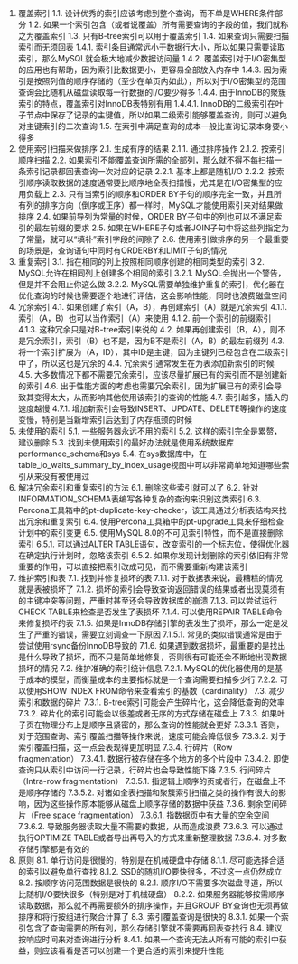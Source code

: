 1. 覆盖索引
1.1. 设计优秀的索引应该考虑到整个查询，而不单是WHERE条件部分
1.2. 如果一个索引包含（或者说覆盖）所有需要查询的字段的值，我们就称之为覆盖索引
1.3. 只有B-tree索引可以用于覆盖索引
1.4. 如果查询只需要扫描索引而无须回表
1.4.1. 索引条目通常远小于数据行大小，所以如果只需要读取索引，那么MySQL就会极大地减少数据访问量
1.4.2. 覆盖索引对于I/O密集型的应用也有帮助，因为索引比数据更小，更容易全部放入内存中
1.4.3. 因为索引是按照列值的顺序存储的（至少在单页内如此），所以对于I/O密集型的范围查询会比随机从磁盘读取每一行数据的I/O要少得多
1.4.4. 由于InnoDB的聚簇索引的特点，覆盖索引对InnoDB表特别有用
1.4.4.1. InnoDB的二级索引在叶子节点中保存了记录的主键值，所以如果二级索引能够覆盖查询，则可以避免对主键索引的二次查询
1.5. 在索引中满足查询的成本一般比查询记录本身要小得多
2. 使用索引扫描来做排序
2.1. 生成有序的结果
2.1.1. 通过排序操作
2.1.2. 按索引顺序扫描
2.2. 如果索引不能覆盖查询所需的全部列，那么就不得不每扫描一条索引记录都回表查询一次对应的记录
2.2.1. 基本上都是随机I/O
2.2.2. 按索引顺序读取数据的速度通常要比顺序地全表扫描慢，尤其是在I/O密集型的应用负载上
2.3. 只有当索引的顺序和ORDER BY子句的顺序完全一致，并且所有列的排序方向（倒序或正序）都一样时，MySQL才能使用索引来对结果做排序
2.4. 如果前导列为常量的时候，ORDER BY子句中的列也可以不满足索引的最左前缀的要求
2.5. 如果在WHERE子句或者JOIN子句中将这些列指定为了常量，就可以“填补”索引字段的间隙了
2.6. 使用索引做排序的另一个最重要的场景是，查询语句中同时有ORDERBY和LIMIT子句的情况
3. 重复索引
3.1. 指在相同的列上按照相同顺序创建的相同类型的索引
3.2. MySQL允许在相同列上创建多个相同的索引
3.2.1. MySQL会抛出一个警告，但是并不会阻止你这么做
3.2.2. MySQL需要单独维护重复的索引，优化器在优化查询的时候也需要逐个地进行评估，这会影响性能，同时也浪费磁盘空间
4. 冗余索引
4.1. 如果创建了索引（A，B），再创建索引（A）就是冗余索引
4.1.1. 索引（A，B）也可以当作索引（A）来使用
4.1.2. 前一个索引的前缀索引
4.1.3. 这种冗余只是对B-tree索引来说的
4.2. 如果再创建索引（B，A），则不是冗余索引，索引（B）也不是，因为B不是索引（A，B）的最左前缀列
4.3. 将一个索引扩展为（A，ID），其中ID是主键，因为主键列已经包含在二级索引中了，所以这也是冗余的
4.4. 冗余索引通常发生在为表添加新索引的时候
4.5. 大多数情况下都不需要冗余索引，应该尽量扩展已有的索引而不是创建新的索引
4.6. 出于性能方面的考虑也需要冗余索引，因为扩展已有的索引会导致其变得太大，从而影响其他使用该索引的查询的性能
4.7. 索引越多，插入的速度越慢
4.7.1. 增加新索引会导致INSERT、UPDATE、DELETE等操作的速度变慢，特别是当新增索引后达到了内存瓶颈的时候
5. 未使用的索引
5.1. 一些服务器永远不用的索引
5.2. 这样的索引完全是累赘，建议删除
5.3. 找到未使用索引的最好办法就是使用系统数据库performance_schema和sys
5.4. 在sys数据库中，在table_io_waits_summary_by_index_usage视图中可以非常简单地知道哪些索引从来没有被使用过
6. 解决冗余索引和重复索引的方法
6.1. 删除这些索引就可以了
6.2. 针对INFORMATION_SCHEMA表编写各种复杂的查询来识别这类索引
6.3. Percona工具箱中的pt-duplicate-key-checker，该工具通过分析表结构来找出冗余和重复索引
6.4. 使用Percona工具箱中的pt-upgrade工具来仔细检查计划中的索引变更
6.5. 使用MySQL 8.0的不可见索引特性，而不是直接删除索引
6.5.1. 可以通过ALTER TABLE语句，改变索引的一个标志位，使得优化器在确定执行计划时，忽略该索引
6.5.2. 如果你发现计划删除的索引依旧有非常重要的作用，可以直接把索引改成可见，而不需要重新构建该索引
7. 维护索引和表
7.1. 找到并修复损坏的表
7.1.1. 对于数据表来说，最糟糕的情况就是表被损坏了
7.1.2. 损坏的索引会导致查询返回错误的结果或者出现莫须有的主键冲突等问题，严重时甚至还会导致数据库的崩溃
7.1.3. 可以尝试运行CHECK TABLE来检查是否发生了表损坏
7.1.4. 可以使用REPAIR TABLE命令来修复损坏的表
7.1.5. 如果是InnoDB存储引擎的表发生了损坏，那么一定是发生了严重的错误，需要立刻调查一下原因
7.1.5.1. 常见的类似错误通常是由于尝试使用rsync备份InnoDB导致的
7.1.6. 如果遇到数据损坏，最重要的是找出是什么导致了损坏，而不只是简单地修复，否则很有可能还会不断地出现数据损坏的情况
7.2. 维护准确的索引统计信息
7.2.1. MySQL的优化器使用的是基于成本的模型，而衡量成本的主要指标就是一个查询需要扫描多少行
7.2.2. 可以使用SHOW INDEX FROM命令来查看索引的基数（cardinality）
7.3. 减少索引和数据的碎片
7.3.1. B-tree索引可能会产生碎片化，这会降低查询的效率
7.3.2. 碎片化的索引可能会以很差或者无序的方式存储在磁盘上
7.3.3. 如果叶子页在物理分布上是顺序且紧密的，那么查询的性能就会更好
7.3.3.1. 否则，对于范围查询、索引覆盖扫描等操作来说，速度可能会降低很多
7.3.3.2. 对于索引覆盖扫描，这一点会表现得更加明显
7.3.4. 行碎片（Row fragmentation）
7.3.4.1. 数据行被存储在多个地方的多个片段中
7.3.4.2. 即使查询只从索引中访问一行记录，行碎片也会导致性能下降
7.3.5. 行间碎片（Intra-row fragmentation）
7.3.5.1. 指逻辑上顺序的页或者行，在磁盘上不是顺序存储的
7.3.5.2. 对诸如全表扫描和聚簇索引扫描之类的操作有很大的影响，因为这些操作原本能够从磁盘上顺序存储的数据中获益
7.3.6. 剩余空间碎片（Free space fragmentation）
7.3.6.1. 指数据页中有大量的空余空间
7.3.6.2. 导致服务器读取大量不需要的数据，从而造成浪费
7.3.6.3. 可以通过执行OPTIMIZE TABLE或者导出再导入的方式来重新整理数据
7.3.6.4. 对多数存储引擎都是有效的
8. 原则
8.1. 单行访问是很慢的，特别是在机械硬盘中存储
8.1.1. 尽可能选择合适的索引以避免单行查找
8.1.2. SSD的随机I/O要快很多，不过这一点仍然成立
8.2. 按顺序访问范围数据是很快的
8.2.1. 顺序I/O不需要多次磁盘寻道，所以比随机I/O要快很多（特别是对于机械硬盘）
8.2.2. 如果服务器能够按需顺序读取数据，那么就不再需要额外的排序操作，并且GROUP BY查询也无须再做排序和将行按组进行聚合计算了
8.3. 索引覆盖查询是很快的
8.3.1. 如果一个索引包含了查询需要的所有列，那么存储引擎就不需要再回表查找行
8.4. 建议按响应时间来对查询进行分析
8.4.1. 如果一个查询无法从所有可能的索引中获益，则应该看看是否可以创建一个更合适的索引来提升性能

